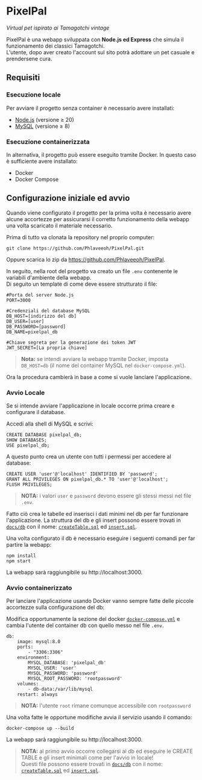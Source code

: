 # PixelPal

*Virtual pet ispirato ai Tamagotchi vintage*

PixelPal è una webapp sviluppata con **Node.js ed Express** che simula il funzionamento dei classici Tamagotchi.  
L'utente, dopo aver creato l'account sul sito potrà adottare un pet casuale e prendersene cura.

## Requisiti

### Esecuzione locale

Per avviare il progetto senza container è necessario avere installati:
- [Node.js](https://nodejs.org/en) (versione ≥ 20)
- [MySQL](https://www.mysql.com/) (versione ≥ 8)

### Esecuzione containerizzata

In alternativa, il progetto può essere eseguito tramite Docker.
In questo caso è sufficiente avere installato:
- Docker
- Docker Compose

## Configurazione iniziale ed avvio

Quando viene configurato il progetto per la prima volta è necessario avere alcune accortezze per assicurarsi il corretto funzionamento della webapp una volta scaricato il materiale necessario.

Prima di tutto va clonata la repository nel proprio computer:  
    
    git clone https://github.com/Phlaveeoh/PixelPal.git

Oppure scarica lo zip da <https://github.com/Phlaveeoh/PixelPal>.

In seguito, nella root del progetto va creato un file `.env` contenente le variabili d'ambiente della webapp.  
Di seguito un template di come deve essere strutturato il file:

    #Porta del server Node.js
    PORT=3000

    #Credenziali del database MySQL
    DB_HOST=[indirizzo del db]
    DB_USER=[user]
    DB_PASSWORD=[password]
    DB_NAME=pixelpal_db

    #Chiave segreta per la generazione dei token JWT
    JWT_SECRET=[La propria chiave]

> **Nota:** se intendi avviare la webapp tramite Docker, imposta `DB_HOST=db` (il nome del container MySQL nel `docker-compose.yml`).

Ora la procedura cambierà in base a come si vuole lanciare l'applicazione.

### Avvio Locale

Se si intende avviare l'applicazione in locale occorre prima creare e configurare il database.

Accedi alla shell di MySQL e scrivi:

    CREATE DATABASE pixelpal_db;
    SHOW DATABASES;
    USE pixelpal_db;

A questo punto crea un utente con tutti i permessi per accedere al database:
    
    CREATE USER 'user'@'localhost' IDENTIFIED BY 'password';
    GRANT ALL PRIVILEGES ON pixelpal_db.* TO 'user'@'localhost';
    FLUSH PRIVILEGES;

> **NOTA:** i valori `user` e `password` devono essere gli stessi messi nel file `.env`.

Fatto ciò crea le tabelle ed inserisci i dati minimi nel db per far funzionare l'applicazione.
La struttura del db e gli insert possono essere trovati in [`docs/db`](docs/db/) con il nome: [`createTable.sql`](docs/db/createTable.sql) ed [`insert.sql`](docs/db/insert.sql).

Una volta configurato il db è necessario eseguire i seguenti comandi per far partire la webapp:

    npm install
    npm start

La webapp sarà raggiungibile su http://localhost:3000.

### Avvio containerizzato

Per lanciare l'applicazione usando Docker vanno sempre fatte delle piccole accortezze sulla configurazione del db:

Modifica opportunamente la sezione del docker [`docker-compose.yml`](docker-compose.yml) e cambia l'utente del container db con quello messo nel file `.env`.

    db:  
        image: mysql:8.0  
        ports:  
            - "3306:3306"
        environment:  
            MYSQL_DATABASE: 'pixelpal_db'  
            MYSQL_USER: 'user'  
            MYSQL_PASSWORD: 'password'  
            MYSQL_ROOT_PASSWORD: 'rootpassword'   
        volumes:  
            - db-data:/var/lib/mysql  
        restart: always

> **NOTA:** l'utente `root` rimane comunque accessibile con `rootpassword`

Una volta fatte le opportune modifiche avvia il servizio usando il comando:
    
    docker-compose up --build

La webapp sarà raggiungibile su http://localhost:3000.

> **NOTA:** al primo avvio occorre collegarsi al db ed eseguire le CREATE TABLE e gli insert minimali come per l'avvio in locale!  
> Questi file possono essere trovati in [`docs/db`](docs/db/) con il nome: [`createTable.sql`](docs/db/createTable.sql) ed [`insert.sql`](docs/db/insert.sql).